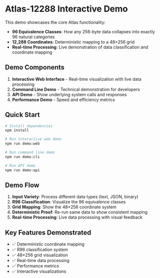 # Atlas-12288 Interactive Demo

This demo showcases the core Atlas functionality:
- **96 Equivalence Classes**: How any 256-byte data collapses into exactly 96 natural categories
- **12,288 Coordinates**: Deterministic mapping to a 48×256 grid
- **Real-time Processing**: Live demonstration of data classification and coordinate mapping

## Demo Components

1. **Interactive Web Interface** - Real-time visualization with live data processing
2. **Command Line Demo** - Technical demonstration for developers
3. **API Demo** - Show underlying system calls and responses
4. **Performance Demo** - Speed and efficiency metrics

## Quick Start

```bash
# Install dependencies
npm install

# Run interactive web demo
npm run demo:web

# Run command line demo
npm run demo:cli

# Run API demo
npm run demo:api
```

## Demo Flow

1. **Input Variety**: Process different data types (text, JSON, binary)
2. **R96 Classification**: Visualize the 96 equivalence classes
3. **Grid Mapping**: Show the 48×256 coordinate system
4. **Deterministic Proof**: Re-run same data to show consistent mapping
5. **Real-time Processing**: Live data processing with visual feedback

## Key Features Demonstrated

- ✅ Deterministic coordinate mapping
- ✅ R96 classification system
- ✅ 48×256 grid visualization
- ✅ Real-time data processing
- ✅ Performance metrics
- ✅ Interactive visualizations
